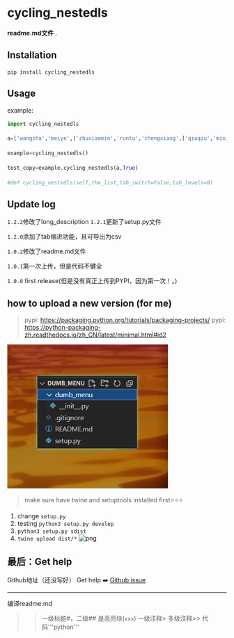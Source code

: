 # cycling_nestedls

**readme.md文件** .

## Installation

```
pip install cycling_nestedls
```

## Usage

example:

```python
import cycling_nestedls

a=['wangzha','meiye',['zhuxiaomin','runtu','chengxiang',['qiuqiu','mixian']]]

example=cycling_nestedls()

test_copy=example.cycling_nestedls(a,True)

#def cycling_nestedls(self,the_list,tab_switch=False,tab_levels=0)

```

## Update log
`1.2.2`修改了long_description
`1.2.1`更新了setup.py文件

`1.2.0`添加了tab缩进功能，且可导出为csv

`1.0.2`修改了readme.md文件

`1.0.1`第一次上传，但是代码不健全

`1.0.0` first release(但是没有真正上传到PYPI，因为第一次！。)

## how to upload a new version (for me)

>pypi: https://packaging.python.org/tutorials/packaging-projects/
>pypi: https://python-packaging-zh.readthedocs.io/zh_CN/latest/minimal.html#id2

![png](https://raw.githubusercontent.com/cornradio/imgs/main/20230218220613.png)

> make sure have twine and setuptools installed first⭐⭐⭐
1. change `setup.py`
2. testing `python3 setup.py develop`
3. `python3 setup.py sdist`
4. `twine upload dist/*`
![png](E:\ForDocument\Code_items\ForPython\cut_up_04-21_21-14-26.png)

## 最后：Get help

Github地址（还没写好）
Get help ➡️ [Github issue](https://github.com/sgys22/picture_url)

---------------------------------------------
 编译readme.md
>> 一级标题#，二级##
>>是高亮块(`xxx`)
>> 一级注释>
>> 多级注释>>
>>代码'''python'''

